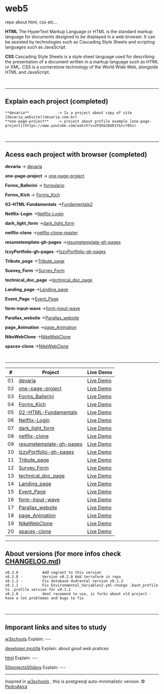 # web5

repo about html, css etc...

**HTML**
The HyperText Markup Language or HTML is the standard markup language for documents designed to be displayed in a web browser. It can be assisted by technologies such as Cascading Style Sheets and scripting languages such as JavaScript.

**CSS**
Cascading Style Sheets is a style sheet language used for describing the presentation of a document written in a markup language such as HTML or XML. CSS is a cornerstone technology of the World Wide Web, alongside HTML and JavaScript.

<br/>

---

## Explain each project (completed)

    **devaria**             -> Is a project about copy of site [devaria_website](devaria.com.br)
    **one-page-project**    -> project about profile example [one-page-project](https://www.youtube.com/watch?v=ZFQkb26UD1Y&t=785s)

<br/>

---

## Acess each project with browser (completed)

**devaria** -> [devaria](https://pedroakiradanno.github.io/web5/devaria/index.html)

**one-page-project** -> [one-page-project](https://pedroakiradanno.github.io/web5/one-page-project/index.html)

**Forms_Ballerini** -> [formulario](https://pedroakiradanno.github.io/web5/Forms_Ballerini/formulario.html)

**Forms_Kich** -> [Forms_Kich](https://pedroakiradanno.github.io/web5/Forms_Kich/pro/index.html)

**02-HTML-Fundamentals** ->[Fundamentals2](https://pedroakiradanno.github.io/web5/02-HTML-Fundamentals/index.html)

**Netflix-Login** ->[Netflix-Login](https://pedroakiradanno.github.io/web5/login/Login/index.html)

**dark_light_form** ->[dark_light_form](https://pedroakiradanno.github.io/web5/dark_light_form/index.html)

**netflix-clone** ->[netflix-clone-master](https://pedroakiradanno.github.io/web5/netflix-clone/index.html)

**resumetemplate-gh-pages** ->[resumetemplate-gh-pages](https://pedroakiradanno.github.io/web5/resumetemplate-gh-pages/index.html)

**IzzyPortfolio-gh-pages** ->[IzzyPortfolio-gh-pages](https://pedroakiradanno.github.io/web5/IzzyPortfolio-gh-pages/index.html)

**Tribute_page** ->[Tribute_page](https://pedroakiradanno.github.io/web5/Tribute_page/index.html)

**Suevey_Form** ->[Survey_Form](https://pedroakiradanno.github.io/web5/Survey_Form/index.html)

**technical_doc_page** ->[technical_doc_page](https://pedroakiradanno.github.io/web5/technical_doc_page/index.html)

**Landing_page** ->[Landing_page](https://pedroakiradanno.github.io/web5/Landing_page/index.html)

**Event_Page** ->[Event_Page](https://pedroakiradanno.github.io/web5/Event_Page/index.html)

**form-input-wave** ->[form-input-wave](https://pedroakiradanno.github.io/web5/form-input-wave/index.html)

**Parallax_website** ->[Parallax_website](https://pedroakiradanno.github.io/web5/Parallax_website/index.html)

**page_Animation** ->[page_Animation](https://pedroakiradanno.github.io/web5/page_Animation/index.html)

**NikeWebClone** ->[NikeWebClone](https://pedroakiradanno.github.io/web5/NikeWebClone/index.html)

**spacex-clone** ->[NikeWebClone](https://pedroakiradanno.github.io/web5/spacex-clone/index.html)





<br/>

---

|  #  | Project                                                                                                                     | Live Demo                                                                         |
| :-: | --------------------------------------------------------------------------------------------------------------------------- | --------------------------------------------------------------------------------- |
| 01  | [devaria](https://github.com/pedroAkiraDanno/web5/tree/main/devaria)                             | [Live Demo](https://pedroakiradanno.github.io/web5/devaria/index.html)               |
| 02  | [one-page-project](https://github.com/pedroAkiraDanno/web5/tree/main/one-page-project)                       | [Live Demo](https://pedroakiradanno.github.io/web5/one-page-project/index.html) |
| 03  | [Forms_Ballerini](https://github.com/pedroAkiraDanno/web5/tree/main/Forms_Ballerini)                       | [Live Demo](https://pedroakiradanno.github.io/web5/Forms_Ballerini/formulario.html) |
| 04  | [Forms_Kich](https://github.com/pedroAkiraDanno/web5/tree/main/Forms_Kich)                          | [Live Demo](https://pedroakiradanno.github.io/web5/Forms_Kich/pro/index.html)          |
| 05  | [02-HTML-Fundamentals](https://github.com/pedroAkiraDanno/web5/tree/main/02-HTML-Fundamentals)                               | [Live Demo](https://pedroakiradanno.github.io/web5/02-HTML-Fundamentals/index.html)                |
| 06  | [Netflix-Login](https://github.com/pedroAkiraDanno/web5/tree/main/login/Login)                               | [Live Demo](https://pedroakiradanno.github.io/web5/login/Login/index.html)                |
| 07  | [dark_light_form](https://github.com/pedroAkiraDanno/web5/tree/main/dark_light_form)                               | [Live Demo](https://pedroakiradanno.github.io/web5/dark_light_form/index.html)                |
| 08  | [netflix-clone](https://github.com/pedroAkiraDanno/web5/tree/main/netflix-clone)                               | [Live Demo](https://pedroakiradanno.github.io/web5/netflix-clone/index.html)                |
| 09  | [resumetemplate-gh-pages](https://github.com/pedroAkiraDanno/web5/tree/main/resumetemplate-gh-pages)                               | [Live Demo](https://pedroakiradanno.github.io/web5/resumetemplate-gh-pages/index.html)                |
| 10  | [IzzyPortfolio-gh-pages](https://github.com/pedroAkiraDanno/web5/tree/main/IzzyPortfolio-gh-pages)                               | [Live Demo](https://pedroakiradanno.github.io/web5/IzzyPortfolio-gh-pages/index.html)     
| 11  | [Tribute_page](https://github.com/pedroAkiraDanno/web5/tree/main/Tribute_page)                               | [Live Demo](https://pedroakiradanno.github.io/web5/Tribute_page/index.html)        
| 12  | [Survey_Form](https://github.com/pedroAkiraDanno/web5/tree/main/Survey_Form)                               | [Live Demo](https://pedroakiradanno.github.io/web5/Survey_Form/index.html) 
| 13  | [technical_doc_page](https://github.com/pedroAkiraDanno/web5/tree/main/technical_doc_page)                               | [Live Demo](https://pedroakiradanno.github.io/web5/technical_doc_page/index.html) 
| 14  | [Landing_page](https://github.com/pedroAkiraDanno/web5/tree/main/Landing_page)                               | [Live Demo](https://pedroakiradanno.github.io/web5/Landing_page/index.html) 
| 15  | [Event_Page](https://github.com/pedroAkiraDanno/web5/tree/main/Event_Page)                               | [Live Demo](https://pedroakiradanno.github.io/web5/Event_Page/index.html)     
| 16  | [form-input-wave](https://github.com/pedroAkiraDanno/web5/tree/main/form-input-wave)                               | [Live Demo](https://pedroakiradanno.github.io/web5/form-input-wave/index.html)     
| 17  | [Parallax_website](https://github.com/pedroAkiraDanno/web5/tree/main/Parallax_website)                               | [Live Demo](https://pedroakiradanno.github.io/web5/Parallax_website/index.html)   
| 18  | [page_Animation](https://github.com/pedroAkiraDanno/web5/tree/main/page_Animation)                               | [Live Demo](https://pedroakiradanno.github.io/web5/page_Animation/index.html)   
| 19  | [NikeWebClone](https://github.com/pedroAkiraDanno/web5/tree/main/NikeWebClone)                               | [Live Demo](https://pedroakiradanno.github.io/web5/NikeWebClone/index.html)   
| 20  | [spacex-clone](https://github.com/pedroAkiraDanno/web5/tree/main/spacex-clone)                               | [Live Demo](https://pedroakiradanno.github.io/web5/spacex-clone/index.html)   







---





## About versions (for more infos check [CHANGELOG.md](https://github.com/pedroAkiraDanno/auto5/blob/main/CHANGELOG.md))

    v0.3.0 -         Add vagrant to this version
    v0.2.0 -         Version v0.2.0 Add terraform in repo
    v0.1.2 -         Fix database dvdrental version v0.1.2
    v0.1.1 -         Fix Environmental_Variables2.yml-change .bash_profile to .profile version for v0.1.1
    v0.1.0 -         dont recomend to use, is forks about old project - have a lot problemas and bugs to fix

<br/>

---

## Imporant links and sites to study

<a href="https://www.w3schools.com/html/" target="_blank">w3schools</a> Explain: ---

<a href="https://developer.mozilla.org/en-US/docs/Web/HTML" target="_blank">developer.mozilla</a> Explain: about good web pratices

<a href="https://html.com/" target="_blank">html</a> Explain: ---

<a href="https://github.com/bradtraversy/50projects50days" target="_blank">50projects50days</a> Explain: ---


---

Inspired in [w3schools](https://www.w3schools.com/html/) , this is postgresql auto-minimalistic version.
© [PedroAkira](https://www.instagram.com/pedro.akira.3)
